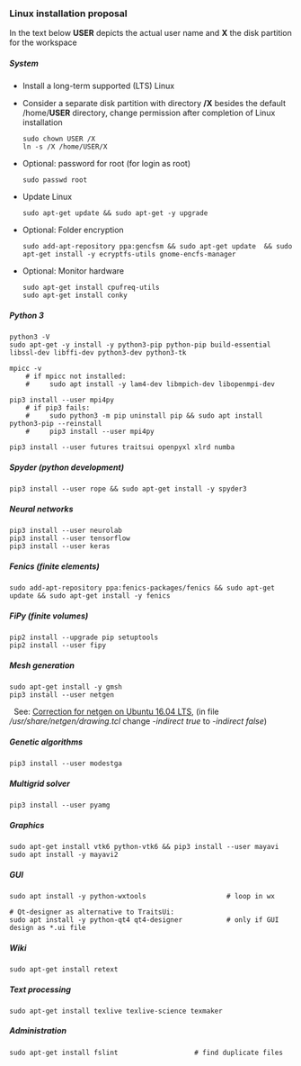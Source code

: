 ### Linux installation proposal

<!-- Version: 2018-06-19 DWW -->

In the text below **USER** depicts the actual user name and **X** the disk partition for the workspace

##### System

- Install a long-term supported (LTS) Linux
- Consider a separate disk partition with directory **/X** besides the default /home/**USER** directory, 
  change permission after completion of Linux installation
 
      sudo chown USER /X
      ln -s /X /home/USER/X

- Optional: password for root (for login as root)

      sudo passwd root 

- Update Linux

      sudo apt-get update && sudo apt-get -y upgrade

- Optional: Folder encryption

      sudo add-apt-repository ppa:gencfsm && sudo apt-get update  && sudo apt-get install -y ecryptfs-utils gnome-encfs-manager

- Optional: Monitor hardware

      sudo apt-get install cpufreq-utils
      sudo apt-get install conky

##### Python 3

    python3 -V
    sudo apt-get -y install -y python3-pip python-pip build-essential libssl-dev libffi-dev python3-dev python3-tk
    
    mpicc -v   
        # if mpicc not installed: 
        #     sudo apt install -y lam4-dev libmpich-dev libopenmpi-dev
    
    pip3 install --user mpi4py
        # if pip3 fails: 
        #     sudo python3 -m pip uninstall pip && sudo apt install python3-pip --reinstall
        #     pip3 install --user mpi4py
    
    pip3 install --user futures traitsui openpyxl xlrd numba
    
##### Spyder (python development)

    pip3 install --user rope && sudo apt-get install -y spyder3

##### Neural networks

    pip3 install --user neurolab
    pip3 install --user tensorflow
    pip3 install --user keras

##### Fenics (finite elements)

    sudo add-apt-repository ppa:fenics-packages/fenics && sudo apt-get update && sudo apt-get install -y fenics

##### FiPy (finite volumes)

    pip2 install --upgrade pip setuptools
    pip2 install --user fipy

##### Mesh generation

    sudo apt-get install -y gmsh 
    pip3 install --user netgen
    
&nbsp; See: [Correction for netgen on Ubuntu 16.04 LTS](https://sourceforge.net/p/netgen-mesher/discussion/905307/thread/946ccfc2/), (in file _/usr/share/netgen/drawing.tcl_ change _-indirect true_ to _-indirect false_)
    
##### Genetic algorithms

    pip3 install --user modestga

##### Multigrid solver

    pip3 install --user pyamg

##### Graphics

    sudo apt-get install vtk6 python-vtk6 && pip3 install --user mayavi
    sudo apt install -y mayavi2
    
    
##### GUI

    sudo apt install -y python-wxtools                    # loop in wx
    
    # Qt-designer as alternative to TraitsUi: 
    sudo apt install -y python-qt4 qt4-designer           # only if GUI design as *.ui file

##### Wiki

    sudo apt-get install retext

##### Text processing

    sudo apt-get install texlive texlive-science texmaker

##### Administration

    sudo apt-get install fslint                   # find duplicate files

